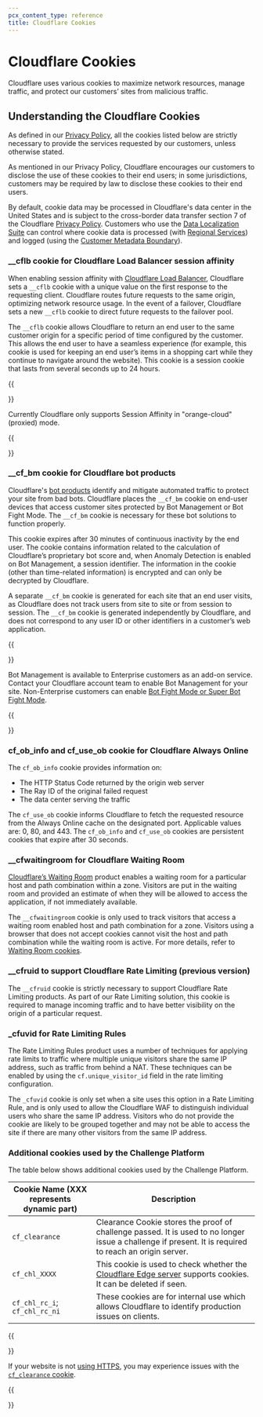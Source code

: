 ```yaml
---
pcx_content_type: reference
title: Cloudflare Cookies
---
```


# Cloudflare Cookies

Cloudflare uses various cookies to maximize network resources, manage traffic, and protect our customers’ sites from malicious traffic.

## Understanding the Cloudflare Cookies

As defined in our [Privacy Policy](https://www.cloudflare.com/privacypolicy/), all the cookies listed below are strictly necessary to provide the services requested by our customers, unless otherwise stated.

As mentioned in our Privacy Policy, Cloudflare encourages our customers to disclose the use of these cookies to their end users; in some jurisdictions, customers may be required by law to disclose these cookies to their end users.

By default, cookie data may be processed in Cloudflare's data center in the United States and is subject to the cross-border data transfer section 7 of the Cloudflare [Privacy Policy](https://www.cloudflare.com/privacypolicy/). Customers who use the [Data Localization Suite](/data-localization/) can control where cookie data is processed (with [Regional Services](/data-localization/regional-services/)) and logged (using the [Customer Metadata Boundary](/data-localization/metadata-boundary/)).

### \_\_cflb cookie for Cloudflare Load Balancer session affinity

When enabling session affinity with [Cloudflare Load Balancer](/load-balancing/understand-basics/session-affinity/), Cloudflare sets a `__cflb` cookie with a unique value on the first response to the requesting client. Cloudflare routes future requests to the same origin, optimizing network resource usage. In the event of a failover, Cloudflare sets a new `__cflb` cookie to direct future requests to the failover pool.

The `__cflb` cookie allows Cloudflare to return an end user to the same customer origin for a specific period of time configured by the customer. This allows the end user to have a seamless experience (for example, this cookie is used for keeping an end user’s items in a shopping cart while they continue to navigate around the website). This cookie is a session cookie that lasts from several seconds up to 24 hours.

{{<Aside type="note">}}

Currently Cloudflare only supports Session Affinity in "orange-cloud" (proxied) mode.

{{</Aside>}}

### \_\_cf_bm cookie for Cloudflare bot products

Cloudflare's [bot products](/bots/) identify and mitigate automated traffic to protect your site from bad bots. Cloudflare places the `__cf_bm` cookie on end-user devices that access customer sites protected by Bot Management or Bot Fight Mode. The `__cf_bm` cookie is necessary for these bot solutions to function properly.

This cookie expires after 30 minutes of continuous inactivity by the end user. The cookie contains information related to the calculation of Cloudflare’s proprietary bot score and, when Anomaly Detection is enabled on Bot Management, a session identifier. The information in the cookie (other than time-related information) is encrypted and can only be decrypted by Cloudflare.

A separate `__cf_bm` cookie is generated for each site that an end user visits, as Cloudflare does not track users from site to site or from session to session. The `__cf_bm` cookie is generated independently by Cloudflare, and does not correspond to any user ID or other identifiers in a customer’s web application.

{{<Aside type="note">}}

Bot Management is available to Enterprise customers as an add-on service. Contact your Cloudflare account team to enable Bot Management for your site. Non-Enterprise customers can enable [Bot Fight Mode or Super Bot Fight Mode](/bots/).

{{</Aside>}}

### cf_ob_info and cf_use_ob cookie for Cloudflare Always Online

The `cf_ob_info` cookie provides information on:

- The HTTP Status Code returned by the origin web server
- The Ray ID of the original failed request
- The data center serving the traffic

The `cf_use_ob` cookie informs Cloudflare to fetch the requested resource from the Always Online cache on the designated port. Applicable values are: 0, 80, and 443. The `cf_ob_info` and `cf_use_ob` cookies are persistent cookies that expire after 30 seconds.

### \_\_cfwaitingroom for Cloudflare Waiting Room

[Cloudflare’s Waiting Room](/waiting-room/) product enables a waiting room for a particular host and path combination within a zone. Visitors are put in the waiting room and provided an estimate of when they will be allowed to access the application, if not immediately available.

The `__cfwaitingroom` cookie is only used to track visitors that access a waiting room enabled host and path combination for a zone. Visitors using a browser that does not accept cookies cannot visit the host and path combination while the waiting room is active. For more details, refer to [Waiting Room cookies](/waiting-room/reference/waiting-room-cookie/).

### \_\_cfruid to support Cloudflare Rate Limiting (previous version)

The `__cfruid` cookie is strictly necessary to support Cloudflare Rate Limiting products. As part of our Rate Limiting solution, this cookie is required to manage incoming traffic and to have better visibility on the origin of a particular request.

### \_cfuvid for Rate Limiting Rules

The Rate Limiting Rules product uses a number of techniques for applying rate limits to traffic where multiple unique visitors share the same IP address, such as traffic from behind a NAT. These techniques can be enabled by using the `cf.unique_visitor_id` field in the rate limiting configuration.

The `_cfuvid` cookie is only set when a site uses this option in a Rate Limiting Rule, and is only used to allow the Cloudflare WAF to distinguish individual users who share the same IP address. Visitors who do not provide the cookie are likely to be grouped together and may not be able to access the site if there are many other visitors from the same IP address.

### Additional cookies used by the Challenge Platform

The table below shows additional cookies used by the Challenge Platform.

| Cookie Name (XXX represents dynamic part)                     | Description                                                                                                                                                                                   |
| ------------------------------------------------------------- | --------------------------------------------------------------------------------------------------------------------------------------------------------------------------------------------- |
| `cf_clearance`                                                | Clearance Cookie stores the proof of challenge passed. It is used to no longer issue a challenge if present. It is required to reach an origin server.                    |
| `cf_chl_XXXX`                                                 | This cookie is used to check whether the [Cloudflare Edge server](https://www.cloudflare.com/en-gb/learning/cdn/glossary/edge-server/) supports cookies. It can be deleted if seen.           |
| `cf_chl_rc_i`; `cf_chl_rc_ni`                                 | These cookies are for internal use which allows Cloudflare to identify production issues on clients.                                                                                          |

{{<Aside type="warning">}}

If your website is not [using HTTPS](/ssl/edge-certificates/encrypt-visitor-traffic/), you may experience issues with the [`cf_clearance` cookie](https://support.cloudflare.com/hc/articles/360038470312#4C6RjJMNCGMUpBYm0vCYj1).

{{</Aside>}}
